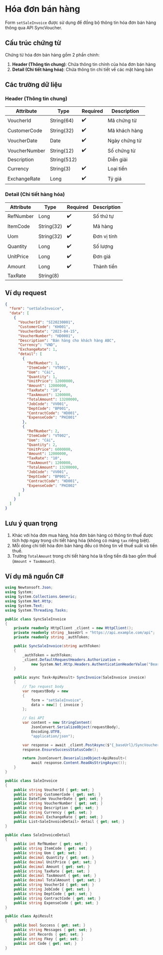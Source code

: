 # Hóa đơn bán hàng

Form `setSaleInvoice` được sử dụng để đồng bộ thông tin hóa đơn bán hàng thông qua API SyncVoucher.

## Cấu trúc chứng từ

Chứng từ hóa đơn bán hàng gồm 2 phần chính:

1. **Header (Thông tin chung)**: Chứa thông tin chính của hóa đơn bán hàng
2. **Detail (Chi tiết hàng hóa)**: Chứa thông tin chi tiết về các mặt hàng bán

## Các trường dữ liệu

### Header (Thông tin chung)

| Attribute    | Type        | Required | Description          |
|--------------|-------------|----------|----------------------|
| VoucherId    | String(64)  | ✔️       | Mã chứng từ          |
| CustomerCode | String(32)  | ✔️       | Mã khách hàng        |
| VoucherDate  | Date        | ✔️       | Ngày chứng từ        |
| VoucherNumber| String(12)  | ✔️       | Số chứng từ          |
| Description  | String(512) |          | Diễn giải            |
| Currency     | String(3)   | ✔️       | Loại tiền            |
| ExchangeRate | Long        | ✔️       | Tỷ giá               |

### Detail (Chi tiết hàng hóa)

| Attribute    | Type        | Required | Description          |
|--------------|-------------|----------|----------------------|
| RefNumber    | Long        | ✔️       | Số thứ tự            |
| ItemCode     | String(32)  | ✔️       | Mã hàng              |
| Uom          | String(32)  | ✔️       | Đơn vị tính          |
| Quantity     | Long        | ✔️       | Số lượng             |
| UnitPrice    | Long        | ✔️       | Đơn giá              |
| Amount       | Long        | ✔️       | Thành tiền           |
| TaxRate      | String(8)   |

## Ví dụ request

```json
{
  "form": "setSaleInvoice",
  "data": [
    {
      "VoucherId": "SI20230001",
      "CustomerCode": "KH001",
      "VoucherDate": "2023-04-15",
      "VoucherNumber": "HD0001",
      "Description": "Bán hàng cho khách hàng ABC",
      "Currency": "VND",
      "ExchangeRate": 1,
      "detail": [
        {
          "RefNumber": 1,
          "ItemCode": "VT001",
          "Uom": "Cái",
          "Quantity": 1,
          "UnitPrice": 12000000,
          "Amount": 12000000,
          "TaxRate": "10",
          "TaxAmount": 1200000,
          "TotalAmount": 13200000,
          "JobCode": "VV001",
          "DeptCode": "BP001",
          "ContractCode": "HD001",
          "ExpenseCode": "PHI001"
        },
        {
          "RefNumber": 2,
          "ItemCode": "VT002",
          "Uom": "Cái",
          "Quantity": 2,
          "UnitPrice": 6000000,
          "Amount": 12000000,
          "TaxRate": "10",
          "TaxAmount": 1200000,
          "TotalAmount": 13200000,
          "JobCode": "VV001",
          "DeptCode": "BP001",
          "ContractCode": "HD001",
          "ExpenseCode": "PHI002"
        }
      ]
    }
  ]
}
```

## Lưu ý quan trọng

1. Khác với hóa đơn mua hàng, hóa đơn bán hàng có thông tin thuế được tích hợp ngay trong chi tiết hàng hóa (không có mảng `tax` riêng biệt).
2. Mỗi dòng chi tiết hóa đơn bán hàng đều có thông tin về thuế suất và tiền thuế.
3. Trường `TotalAmount` trong chi tiết hàng hóa là tổng tiền đã bao gồm thuế (`Amount + TaxAmount`).

## Ví dụ mã nguồn C#

```csharp
using Newtonsoft.Json;
using System;
using System.Collections.Generic;
using System.Net.Http;
using System.Text;
using System.Threading.Tasks;

public class SyncSaleInvoice
{
    private readonly HttpClient _client = new HttpClient();
    private readonly string _baseUrl = "https://api.example.com/api";
    private readonly string _authToken;

    public SyncSaleInvoice(string authToken)
    {
        _authToken = authToken;
        _client.DefaultRequestHeaders.Authorization = 
            new System.Net.Http.Headers.AuthenticationHeaderValue("Bearer", _authToken);
    }

    public async Task<ApiResult> SyncInvoice(SaleInvoice invoice)
    {
        // Tạo request body
        var requestBody = new
        {
            form = "setSaleInvoice",
            data = new[] { invoice }
        };

        // Gọi API
        var content = new StringContent(
            JsonConvert.SerializeObject(requestBody),
            Encoding.UTF8,
            "application/json");

        var response = await _client.PostAsync($"{_baseUrl}/SyncVoucher", content);
        response.EnsureSuccessStatusCode();

        return JsonConvert.DeserializeObject<ApiResult>(
            await response.Content.ReadAsStringAsync());
    }
}

public class SaleInvoice
{
    public string VoucherId { get; set; }
    public string CustomerCode { get; set; }
    public DateTime VoucherDate { get; set; }
    public string VoucherNumber { get; set; }
    public string Description { get; set; }
    public string Currency { get; set; }
    public decimal ExchangeRate { get; set; }
    public List<SaleInvoiceDetail> detail { get; set; }
}

public class SaleInvoiceDetail
{
    public int RefNumber { get; set; }
    public string ItemCode { get; set; }
    public string Uom { get; set; }
    public decimal Quantity { get; set; }
    public decimal UnitPrice { get; set; }
    public decimal Amount { get; set; }
    public string TaxRate { get; set; }
    public decimal TaxAmount { get; set; }
    public decimal TotalAmount { get; set; }
    public string VoucherId { get; set; }
    public string JobCode { get; set; }
    public string DeptCode { get; set; }
    public string ContractCode { get; set; }
    public string ExpenseCode { get; set; }
}

public class ApiResult
{
    public bool Success { get; set; }
    public string Messages { get; set; }
    public int Records { get; set; }
    public string Fkey { get; set; }
    public int Code { get; set; }
}
```